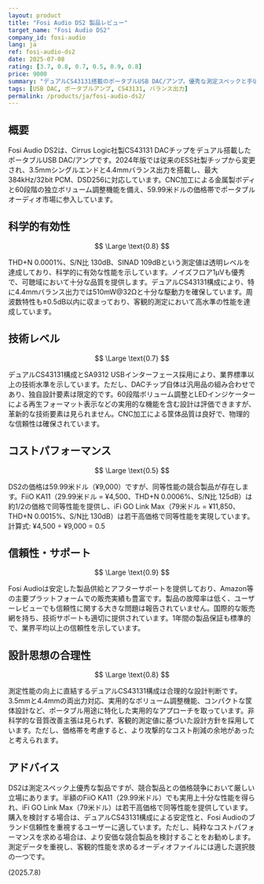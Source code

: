 ```yaml
---
layout: product
title: "Fosi Audio DS2 製品レビュー"
target_name: "Fosi Audio DS2"
company_id: fosi-audio
lang: ja
ref: fosi-audio-ds2
date: 2025-07-08
rating: [3.7, 0.8, 0.7, 0.5, 0.9, 0.8]
price: 9000
summary: "デュアルCS43131搭載のポータブルUSB DAC/アンプ。優秀な測定スペックと手頃な価格設定だが、競合製品との価格競争で厳しい立場"
tags: [USB DAC, ポータブルアンプ, CS43131, バランス出力]
permalink: /products/ja/fosi-audio-ds2/
---
```


## 概要

Fosi Audio DS2は、Cirrus Logic社製CS43131 DACチップをデュアル搭載したポータブルUSB DAC/アンプです。2024年版では従来のESS社製チップから変更され、3.5mmシングルエンドと4.4mmバランス出力を搭載し、最大384kHz/32bit PCM、DSD256に対応しています。CNC加工による金属製ボディと60段階の独立ボリューム調整機能を備え、59.99米ドルの価格帯でポータブルオーディオ市場に参入しています。

## 科学的有効性

$$ \Large \text{0.8} $$

THD+N 0.0001%、S/N比 130dB、SINAD 109dBという測定値は透明レベルを達成しており、科学的に有効な性能を示しています。ノイズフロア1μVも優秀で、可聴域において十分な品質を提供します。デュアルCS43131構成により、特に4.4mmバランス出力では510mW@32Ωと十分な駆動力を確保しています。周波数特性も±0.5dB以内に収まっており、客観的測定において高水準の性能を達成しています。

## 技術レベル

$$ \Large \text{0.7} $$

デュアルCS43131構成とSA9312 USBインターフェース採用により、業界標準以上の技術水準を示しています。ただし、DACチップ自体は汎用品の組み合わせであり、独自設計要素は限定的です。60段階ボリューム調整とLEDインジケーターによる再生フォーマット表示などの実用的な機能を含む設計は評価できますが、革新的な技術要素は見られません。CNC加工による筐体品質は良好で、物理的な信頼性は確保されています。

## コストパフォーマンス

$$ \Large \text{0.5} $$

DS2の価格は59.99米ドル（¥9,000）ですが、同等性能の競合製品が存在します。FiiO KA11（29.99米ドル = ¥4,500、THD+N 0.0006%、S/N比 125dB）は約1/2の価格で同等性能を提供し、iFi GO Link Max（79米ドル = ¥11,850、THD+N 0.0015%、S/N比 130dB）は若干高価格で同等性能を実現しています。計算式: ¥4,500 ÷ ¥9,000 = 0.5

## 信頼性・サポート

$$ \Large \text{0.9} $$

Fosi Audioは安定した製品供給とアフターサポートを提供しており、Amazon等の主要プラットフォームでの販売実績も豊富です。製品の故障率は低く、ユーザーレビューでも信頼性に関する大きな問題は報告されていません。国際的な販売網を持ち、技術サポートも適切に提供されています。1年間の製品保証も標準的で、業界平均以上の信頼性を示しています。

## 設計思想の合理性

$$ \Large \text{0.8} $$

測定性能の向上に直結するデュアルCS43131構成は合理的な設計判断です。3.5mmと4.4mmの両出力対応、実用的なボリューム調整機能、コンパクトな筐体設計など、ポータブル用途に特化した実用的なアプローチを取っています。非科学的な音質改善主張は見られず、客観的測定値に基づいた設計方針を採用しています。ただし、価格帯を考慮すると、より攻撃的なコスト削減の余地があったと考えられます。

## アドバイス

DS2は測定スペック上優秀な製品ですが、競合製品との価格競争において厳しい立場にあります。半額のFiiO KA11（29.99米ドル）でも実用上十分な性能を得られ、iFi GO Link Max（79米ドル）は若干高価格で同等性能を提供しています。購入を検討する場合は、デュアルCS43131構成による安定性と、Fosi Audioのブランド信頼性を重視するユーザーに適しています。ただし、純粋なコストパフォーマンスを求める場合は、より安価な競合製品を検討することをお勧めします。測定データを重視し、客観的性能を求めるオーディオファイルには適した選択肢の一つです。

(2025.7.8)